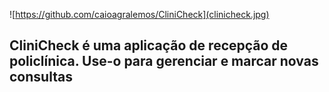![https://github.com/caioagralemos/CliniCheck](clinicheck.jpg)
## CliniCheck é uma aplicação de recepção de policlínica. Use-o para gerenciar e marcar novas consultas